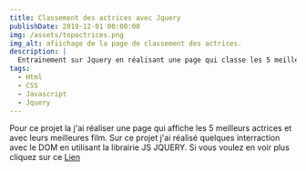 ```yaml
---
title: Classement des actrices avec Jquery
publishDate: 2019-12-01 00:00:00
img: /assets/topactrices.png
img_alt: afiichage de la page de classement des actrices.
description: |
  Entrainement sur Jquery en réalisant une page qui classe les 5 meilleures actrices féminines et leurs meilleurs films
tags:
  - Html
  - CSS
  - Javascript  
  - Jquery
---
```


Pour ce projet la j'ai réaliser une page qui affiche les 5 meilleurs actrices et avec leurs meilleures film. Sur ce projet j'ai réalisé quelques interraction avec le DOM en utilisant la librairie JS JQUERY. Si vous voulez en voir plus cliquez sur ce <a href="/test">Lien</a> 
